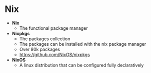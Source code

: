 # Nix

- **Nix**
  - The functional package manager
- **Nixpkgs**
  - The packages collection
  - The packages can be installed with the nix package manager
  - Over 80k packages
  - <https://github.com/NixOS/nixpkgs>
- **NixOS**
  - A linux distribution that can be configured fully declaratively
